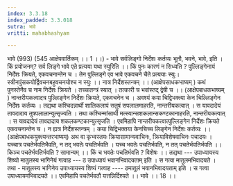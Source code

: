 ```yaml
---
index: 3.3.18
index_padded: 3.3.018
sutra: भावे
vritti: mahabhashyam

---
```

 भावे (993)  (545 आक्षेपवार्तिकम् ।। 1 ।।) - भावे सर्वलिङ्गो निर्देशः कर्तव्यः भूतौ, भवने, भावे, इति ।  किं प्रयोजनम्? सर्व लिङ्गे भावे एते प्रत्यया यथा स्युरिति ।। किं पुनः कारणं न सिध्यति ? पुल्लिङ्गेनायं निर्देशः क्रियते, एकवचनान्तेन च । तेन पुल्लिङ्गे एव भावे एकवचने चैते प्रत्ययाः स्युः। स्त्रीनपुंसकयोर्द्विवचनबहुवचनयोश्च न स्युः ।। नात्र निर्देशस्तन्त्रम् ।। (आक्षेपसाधकभाष्यम् ) कथं पुनस्तेनैव च नाम निर्देशः क्रियते । तच्चातन्त्रं स्यात् । तत्कारी च भवांस्तद् द्वेषी च ।। (आक्षेपबाधकभाष्यम् ) नान्तरीयकत्वादत्र पुल्लिङ्गेन निर्देशः क्रियते, एकवचनेन च । अवश्यं कया चिद्विभक्त्या केन चिल्लिङ्गेन निर्देशः कर्तव्यः । तद्यथा कश्चिदन्नार्थी शालिकलापं सतुषं सपलालमाहरति, नान्तरीयकत्वात् । स यावदादेयं तावदादाय तुषपलालान्युत्सृज्यति । तथा कश्चिन्मांसार्थी मत्स्यान्सशकलान्सकण्टकानाहरति, नान्तरीयकत्वात् । स यावदादेयं तावदादाय शकलकण्टकान्युत्सृजति । एवमिहापि नान्तरीयकत्वात्पुल्लिङ्गेन निर्देशः क्रियते एकवचनान्तेन च । न ह्यत्र निर्देशस्तन्त्रम् । कया चिद्विभक्तया केनचिच्च लिङ्गेन निर्देशः कर्तव्यः ।। (आक्षेपबाधकयुक्त्यन्तरभाष्यम्) अथ वा कृभ्वस्तयः क्रियासामान्यवाचिनः, क्रियाविशेषवाचिनः पचादयः । यच्चात्र पचतेर्भवतिभैवति, न तद् भवतेः पचतिर्भवति । यच्च भवतेः पचतिर्भवति, न तत् पचतेर्भवतिर्भवति ।। किञ्च पचतेर्भवतिर्भवति ? सामान्यम् ।। किं च भवतेः पचतिर्भवति ? विशेषः ।। तद्यथा --- उपाध्यायस्य शिष्यो मातुलस्य भागिनेयं गत्वाह --- ठ उपाध्यायं भवानभिवादयताम् इति । स गत्वा मातुलमभिवादयते । तथा - मातुलस्य भागिनेय उपाध्यायस्य शिष्यं गत्वाह ---- ठमातुलं भवानभिवादयताम् इति । स गत्वा उपाध्यायमभिवादयते ।। एवमिहापि पचतेर्भवतौ यत्तन्निर्दिश्यते ।। भावे ।। 18 ।। 